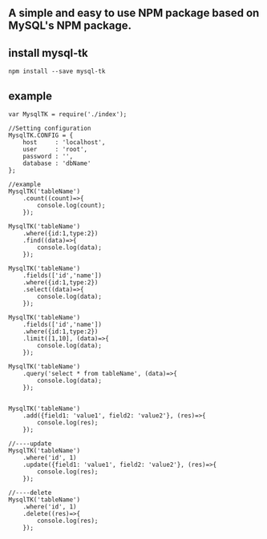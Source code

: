 ## A simple and easy to use NPM package based on MySQL's NPM package.


## install mysql-tk
    npm install --save mysql-tk


## example
	var MysqlTK = require('./index');

	//Setting configuration
	MysqlTK.CONFIG = {
		host     : 'localhost',
		user     : 'root',
		password : '',
		database : 'dbName'
	};

	//example
	MysqlTK('tableName')
		.count((count)=>{
			console.log(count);
		});

	MysqlTK('tableName')
		.where({id:1,type:2})
		.find((data)=>{
			console.log(data);
		});

	MysqlTK('tableName')
		.fields(['id','name'])
		.where({id:1,type:2})
		.select((data)=>{
			console.log(data);
		});

	MysqlTK('tableName')
		.fields(['id','name'])
		.where({id:1,type:2})
		.limit([1,10], (data)=>{
			console.log(data);
		});

	MysqlTK('tableName')
		.query('select * from tableName', (data)=>{
			console.log(data);
		});


	MysqlTK('tableName')
		.add({field1: 'value1', field2: 'value2'}, (res)=>{
			console.log(res);
		});

	//----update
	MysqlTK('tableName')
		.where('id', 1)
		.update({field1: 'value1', field2: 'value2'}, (res)=>{
			console.log(res);
		});

	//----delete
	MysqlTK('tableName')
		.where('id', 1)
		.delete((res)=>{
			console.log(res);
		});




